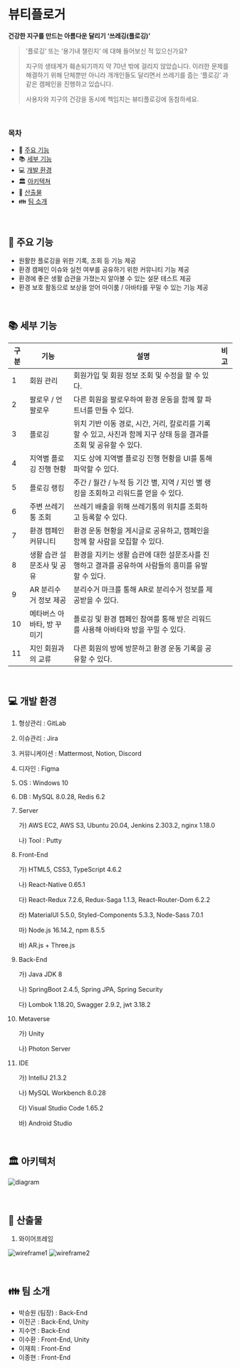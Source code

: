 # 뷰티플로거

**건강한 지구를 만드는 아름다운 달리기 ‘쓰레깅(플로깅)’**

> ’플로깅’ 또는 ‘용기내 챌린지’ 에 대해 들어보신 적 있으신가요?
>
> 지구의 생태계가 훼손되기까지 약 70년 밖에 걸리지 않았습니다. 이러한 문제를 해결하기 위해 단체뿐만 아니라 개개인들도 달리면서 쓰레기를 줍는 ‘플로깅’ 과 같은 캠페인을 진행하고 있습니다.
>
> 사용자와 지구의 건강을 동시에 책임지는 뷰티플로깅에 동참하세요.

<br>

### 목차

- :book: [주요 기능](#book-주요-기능)
- :books: [세부 기능](#books-세부-기능)
- :computer: [개발 환경](#computer-개발-환경)
- :classical_building: [아키텍쳐](#classical_building-아키텍처)
- :bookmark_tabs: [산출물](#bookmark_tabs-산출물)
- :family: [팀 소개](#family-팀-소개)

<br>

## :book: 주요 기능

- 원활한 플로깅을 위한 기록, 조회 등 기능 제공
- 환경 캠페인 이슈와 실천 여부를 공유하기 위한 커뮤니티 기능 제공
- 환경에 좋은 생활 습관을 가졌는지 알아볼 수 있는 설문 테스트 제공
- 환경 보호 활동으로 보상을 얻어 마이룸 / 아바타를 꾸밀 수 있는 기능 제공

<br>

## :books: 세부 기능

| 구분 | 기능                       | 설명                                                         | 비고 |
| ---- | -------------------------- | ------------------------------------------------------------ | ---- |
| 1    | 회원 관리                  | 회원가입 및 회원 정보 조회 및 수정을 할 수 있다.             |      |
| 2    | 팔로우 / 언팔로우          | 다른 회원을 팔로우하여 환경 운동을 함께 할 파트너를 만들 수 있다. |      |
| 3    | 플로깅                     | 위치 기반 이동 경로, 시간, 거리, 칼로리를 기록할 수 있고, 사진과 함께 지구 상태 등을 결과를 조회 및 공유할 수 있다. |      |
| 4    | 지역별 플로깅 진행 현황    | 지도 상에 지역별 플로깅 진행 현황을 UI를 통해 파악할 수 있다. |      |
| 5    | 플로깅 랭킹                | 주간 / 월간 / 누적 등 기간 별, 지역 / 지인 별 랭킹을 조회하고 리워드를 얻을 수 있다. |      |
| 6    | 주변 쓰레기통 조회         | 쓰레기 배출을 위해 쓰레기통의 위치를 조회하고 등록할 수 있다. |      |
| 7    | 환경 캠페인 커뮤니티       | 환경 운동 현황을 게시글로 공유하고, 캠페인을 함께 할 사람을 모집할 수 있다. |      |
| 8    | 생활 습관 설문조사 및 공유 | 환경을 지키는 생활 습관에 대한 설문조사를 진행하고 결과를 공유하여 사람들의 흥미를 유발할 수 있다. |      |
| 9    | AR 분리수거 정보 제공      | 분리수거 마크를 통해 AR로 분리수거 정보를 제공받을 수 있다.  |      |
| 10   | 메타버스 아바타, 방 꾸미기 | 플로깅 및 환경 캠페인 참여를 통해 받은 리워드를 사용해 아바타와 방을 꾸밀 수 있다. |      |
| 11   | 지인 회원과의 교류         | 다른 회원의 방에 방문하고 환경 운동 기록을 공유할 수 있다.   |      |

<br>

## :computer: 개발 환경

1. 형상관리 : GitLab

2. 이슈관리 : Jira

3. 커뮤니케이션 : Mattermost, Notion, Discord

4. 디자인 : Figma

5. OS : Windows 10

6. DB : MySQL 8.0.28, Redis 6.2

7. Server

   가) AWS EC2, AWS S3, Ubuntu 20.04, Jenkins 2.303.2, nginx 1.18.0

   나) Tool : Putty

8. Front-End

   가) HTML5, CSS3, TypeScript 4.6.2

   나) React-Native 0.65.1

   다) React-Redux 7.2.6, Redux-Saga 1.1.3, React-Router-Dom 6.2.2

   라) MaterialUI 5.5.0, Styled-Components 5.3.3, Node-Sass 7.0.1

   마) Node.js 16.14.2, npm 8.5.5

   바) AR.js + Three.js

9. Back-End

   가) Java JDK 8

   나) SpringBoot 2.4.5, Spring JPA, Spring Security

   다) Lombok 1.18.20, Swagger 2.9.2, jwt 3.18.2

10. Metaverse

    가) Unity

    나) Photon Server

11. IDE

    가) IntelliJ 21.3.2

    나) MySQL Workbench 8.0.28

    다) Visual Studio Code 1.65.2

    바) Android Studio

<br>

## :classical_building: 아키텍처

![diagram](https://s3.us-west-2.amazonaws.com/secure.notion-static.com/419d850a-169f-48a9-a788-36c615bb5887/Asset_6.png?X-Amz-Algorithm=AWS4-HMAC-SHA256&X-Amz-Content-Sha256=UNSIGNED-PAYLOAD&X-Amz-Credential=AKIAT73L2G45EIPT3X45%2F20220425%2Fus-west-2%2Fs3%2Faws4_request&X-Amz-Date=20220425T055749Z&X-Amz-Expires=86400&X-Amz-Signature=ca592d5a1c8e254371b0c0760c418f9c8f8ed7d13308dcd9b91bab85eecb77f3&X-Amz-SignedHeaders=host&response-content-disposition=filename%20%3D%22Asset_6.png%22&x-id=GetObject)

<br>

## :bookmark_tabs: 산출물

1. 와이어프레임

![wireframe1](https://s3.us-west-2.amazonaws.com/secure.notion-static.com/677f04ae-c0ed-4191-a28d-10a8ec9e9603/unknown0.png?X-Amz-Algorithm=AWS4-HMAC-SHA256&X-Amz-Content-Sha256=UNSIGNED-PAYLOAD&X-Amz-Credential=AKIAT73L2G45EIPT3X45%2F20220425%2Fus-west-2%2Fs3%2Faws4_request&X-Amz-Date=20220425T061043Z&X-Amz-Expires=86400&X-Amz-Signature=eeb4e9a43545582b7ad4346108d7f44a562e6c0afb9b36151ecf1c23ce0c4d8d&X-Amz-SignedHeaders=host&response-content-disposition=filename%20%3D%22unknown0.png%22&x-id=GetObject)
![wireframe2](https://s3.us-west-2.amazonaws.com/secure.notion-static.com/00dab0c4-c184-4a0b-b10b-981ad6302bc7/unknown.png?X-Amz-Algorithm=AWS4-HMAC-SHA256&X-Amz-Content-Sha256=UNSIGNED-PAYLOAD&X-Amz-Credential=AKIAT73L2G45EIPT3X45%2F20220425%2Fus-west-2%2Fs3%2Faws4_request&X-Amz-Date=20220425T061046Z&X-Amz-Expires=86400&X-Amz-Signature=a87204da759f1b1ed1572dd71e15a71fc73bc43602f9e12d3ba363304aa049c5&X-Amz-SignedHeaders=host&response-content-disposition=filename%20%3D%22unknown.png%22&x-id=GetObject)

<br>

## :family: 팀 소개

- 박승원 (팀장) : Back-End
- 이진곤 : Back-End, Unity
- 지수연 : Back-End
- 이수환 : Front-End, Unity
- 이재희 : Front-End
- 이종현 : Front-End

